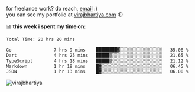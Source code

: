 for freelance work? do reach, [email](mailto:vlbhartiya@gmail.com) :)<br/>
you can see my portfolio at [virajbhartiya.com](https://virajbhartiya.com) :D

📊 **this week i spent my time on:**

<!--START_SECTION:waka-->

```txt
Total Time: 20 hrs 20 mins

Go                7 hrs 9 mins    ████████▓░░░░░░░░░░░░░░░░   35.08 %
Dart              4 hrs 25 mins   █████▒░░░░░░░░░░░░░░░░░░░   21.65 %
TypeScript        4 hrs 18 mins   █████▒░░░░░░░░░░░░░░░░░░░   21.12 %
Markdown          1 hr 19 mins    █▓░░░░░░░░░░░░░░░░░░░░░░░   06.45 %
JSON              1 hr 13 mins    █▓░░░░░░░░░░░░░░░░░░░░░░░   06.00 %
```

<!--END_SECTION:waka-->

<p align="left"> <img src="https://komarev.com/ghpvc/?username=virajbhartiya&color=blue" alt="virajbhartiya" /> </p>
